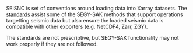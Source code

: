 SEISNC is set of conventions around loading data into Xarray datasets. The 
[standards](./seisnc-standard.md) assist some of the SEGY-SAK methods that 
support operations targetting seismic data but also ensure
the loaded seismic data is compatible with other exporters (e.g. NetCDF4, Zarr, ZGY).

The standards are not prescriptive, but SEGY-SAK functionality may not work properly
if they are not followed.
